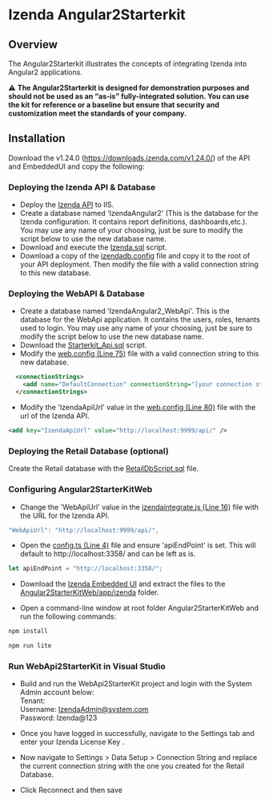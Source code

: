 # Izenda Angular2Starterkit

## Overview
The Angular2Starterkit illustrates the concepts of integrating Izenda into Angular2 applications.

 :warning: **The Angular2Starterkit is designed for demonstration purposes and should not be used as an “as-is” fully-integrated solution. You can use the kit for reference or a baseline but ensure that security and customization meet the standards of your company.**
 
## Installation 
 Download the v1.24.0 (https://downloads.izenda.com/v1.24.0/) of the API and EmbeddedUI and copy the following:
 
### Deploying the Izenda API & Database

- Deploy the <a href="https://downloads.izenda.com/v1.24.0/API.zip">Izenda API</a> to IIS.
- Create a database named 'IzendaAngular2' (This is the database for the Izenda configuration. It contains report definitions, dashboards,etc.). You may use any name of your choosing, just be sure to modify the script below to use the new database name.
- Download and execute the <a href="https://github.com/Izenda7Series/Angular2Starterkit/blob/master/DbScripts/Izenda.sql">Izenda.sql</a> script.  
- Download a copy of the <a href="https://github.com/Izenda7Series/Mvc5StarterKit/blob/master/Mvc5StarterKit/izendadb.config">izendadb.config</a> file and copy it to the root of your API deployment. Then modify the file with a valid connection string to this new database.

### Deploying the WebAPI & Database
- Create a database named 'IzendaAngular2_WebApi'. This is the database for the WebApi application. It contains the users, roles, tenants used to login. You may use any name of your choosing, just be sure to modify the script below to use the new database name.
- Download the <a href="https://github.com/Izenda7Series/Angular2Starterkit/blob/master/DbScripts/Starterkit_Api.sql">Starterkit_Api.sql</a> script.
- Modify the <a  href="https://github.com/Izenda7Series/Angular2Starterkit/blob/master/WebApi2StarterKit/WebApi2StarterKit/Web.config">web.config (Line 75)</a> file with a valid connection string to this new database.

```xml
  <connectionStrings>
    <add name="DefaultConnection" connectionString="[your connection string here]" providerName="System.Data.SqlClient" />
  </connectionStrings>
``` 
- Modify the 'IzendaApiUrl' value in the <a  href="https://github.com/Izenda7Series/Angular2Starterkit/blob/master/WebApi2StarterKit/WebApi2StarterKit/Web.config">web.config (Line 80)</a> file with the url of the Izenda API.
```xml
<add key="IzendaApiUrl" value="http://localhost:9999/api/" />
```

### Deploying the Retail Database (optional)
Create the Retail database with the <a  href="https://github.com/Izenda7Series/Angular2Starterkit/blob/master/DbScripts/RetailDbScript.sql">RetailDbScript.sql</a> file.

### Configuring Angular2StarterKitWeb
- Change the 'WebApiUrl' value in the  <a  href="https://github.com/Izenda7Series/Angular2Starterkit/blob/master/Angular2StarterKitWeb/app/_helpers/izendaintegrate.ts">izendaintegrate.js (Line 16)</a> file with the URL for the Izenda API.

```javascript
"WebApiUrl": "http://localhost:9999/api/",
``` 
- Open the <a href="https://github.com/Izenda7Series/Angular2Starterkit/blob/master/Angular2StarterKitWeb/app/config.ts">config.ts (Line 4)</a> file and ensure 'apiEndPoint' is set. This will default to http://localhost:3358/ and can be left as is. 

```javascript
let apiEndPoint = "http://localhost:3358/";
``` 
- Download the <a href="https://downloads.izenda.com/v1.24.0/EmbeddedUI.zip">Izenda Embedded UI</a> and extract the files to the <a href="https://github.com/Izenda7Series/Angular2Starterkit/tree/master/Angular2StarterKitWeb/app/izenda">Angular2StarterKitWeb/app/izenda</a> folder.

- Open a command-line window at root folder Angular2StarterKitWeb and run the following commands:
```bash
npm install
``` 
```bash
npm run lite
``` 

### Run WebApi2StarterKit in Visual Studio
- Build and run the WebApi2StarterKit project and login with the System Admin account below:<br />
   Tenant: <br />
   Username: IzendaAdmin@system.com<br />
   Password: Izenda@123<br />

- Once you have logged in successfully, navigate to the Settings tab and enter your Izenda License Key .
- Now navigate to Settings > Data Setup > Connection String and replace the current connection string with the one you created for the Retail Database.

- Click Reconnect and then save
